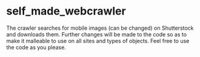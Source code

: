 # self_made_webcrawler
The crawler searches for mobile images (can be changed) on Shutterstock and downloads them. Further changes will be made to the code  so as to make it malleable to use on all sites and types of objects. Feel free to use the code as you please. 
